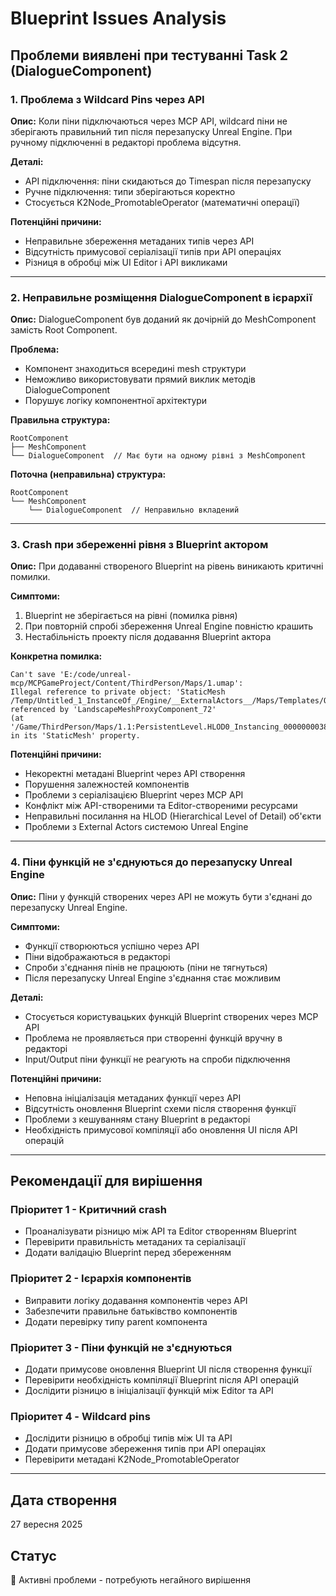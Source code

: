 # Blueprint Issues Analysis

## Проблеми виявлені при тестуванні Task 2 (DialogueComponent)

### 1. Проблема з Wildcard Pins через API
**Опис:** Коли піни підключаються через MCP API, wildcard піни не зберігають правильний тип після перезапуску Unreal Engine. При ручному підключенні в редакторі проблема відсутня.

**Деталі:**
- API підключення: піни скидаються до Timespan після перезапуску
- Ручне підключення: типи зберігаються коректно
- Стосується K2Node_PromotableOperator (математичні операції)

**Потенційні причини:**
- Неправильне збереження метаданих типів через API
- Відсутність примусової серіалізації типів при API операціях
- Різниця в обробці між UI Editor і API викликами

---

### 2. Неправильне розміщення DialogueComponent в ієрархії
**Опис:** DialogueComponent був доданий як дочірній до MeshComponent замість Root Component.

**Проблема:**
- Компонент знаходиться всередині mesh структури
- Неможливо використовувати прямий виклик методів DialogueComponent
- Порушує логіку компонентної архітектури

**Правильна структура:**
```
RootComponent
├── MeshComponent
└── DialogueComponent  // Має бути на одному рівні з MeshComponent
```

**Поточна (неправильна) структура:**
```
RootComponent
└── MeshComponent
    └── DialogueComponent  // Неправильно вкладений
```

---

### 3. Crash при збереженні рівня з Blueprint актором
**Опис:** При додаванні створеного Blueprint на рівень виникають критичні помилки.

**Симптоми:**
1. Blueprint не зберігається на рівні (помилка рівня)
2. При повторній спробі збереження Unreal Engine повністю крашить
3. Нестабільність проекту після додавання Blueprint актора

**Конкретна помилка:**
```
Can't save 'E:/code/unreal-mcp/MCPGameProject/Content/ThirdPerson/Maps/1.umap': 
Illegal reference to private object: 'StaticMesh /Temp/Untitled_1_InstanceOf_/Engine/__ExternalActors__/Maps/Templates/OpenWorld/0/O3/WPW7CIF61XJVNXEFKBLWZN.StaticMesh_HLOD0_Instancing_3' 
referenced by 'LandscapeMeshProxyComponent_72' 
(at '/Game/ThirdPerson/Maps/1.1:PersistentLevel.HLOD0_Instancing_000000003808e17f') 
in its 'StaticMesh' property.
```

**Потенційні причини:**
- Некоректні метадані Blueprint через API створення
- Порушення залежностей компонентів
- Проблеми з серіалізацією Blueprint через MCP API
- Конфлікт між API-створеними та Editor-створеними ресурсами
- Неправильні посилання на HLOD (Hierarchical Level of Detail) об'єкти
- Проблеми з External Actors системою Unreal Engine

---

### 4. Піни функцій не з'єднуються до перезапуску Unreal Engine
**Опис:** Піни у функцій створених через API не можуть бути з'єднані до перезапуску Unreal Engine.

**Симптоми:**
- Функції створюються успішно через API
- Піни відображаються в редакторі
- Спроби з'єднання пінів не працюють (піни не тягнуться)
- Після перезапуску Unreal Engine з'єднання стає можливим

**Деталі:**
- Стосується користувацьких функцій Blueprint створених через MCP API
- Проблема не проявляється при створенні функцій вручну в редакторі
- Input/Output піни функції не реагують на спроби підключення

**Потенційні причини:**
- Неповна ініціалізація метаданих функції через API
- Відсутність оновлення Blueprint схеми після створення функції
- Проблеми з кешуванням стану Blueprint в редакторі
- Необхідність примусової компіляції або оновлення UI після API операцій

---

## Рекомендації для вирішення

### Пріоритет 1 - Критичний crash
- Проаналізувати різницю між API та Editor створенням Blueprint
- Перевірити правильність метаданих та серіалізації
- Додати валідацію Blueprint перед збереженням

### Пріоритет 2 - Ієрархія компонентів  
- Виправити логіку додавання компонентів через API
- Забезпечити правильне батьківство компонентів
- Додати перевірку типу parent компонента

### Пріоритет 3 - Піни функцій не з'єднуються
- Додати примусове оновлення Blueprint UI після створення функції
- Перевірити необхідність компіляції Blueprint після API операцій
- Дослідити різницю в ініціалізації функцій між Editor та API

### Пріоритет 4 - Wildcard pins
- Дослідити різницю в обробці типів між UI та API
- Додати примусове збереження типів при API операціях
- Перевірити метадані K2Node_PromotableOperator

---

## Дата створення
27 вересня 2025

## Статус
🔴 Активні проблеми - потребують негайного вирішення